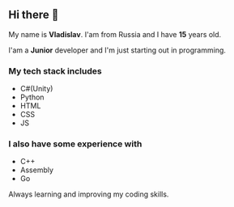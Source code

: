 ## Hi there 👋

My name is **Vladislav**. I'am from Russia and I have **15** years old.

I'am a **Junior** developer and I'm just starting out in programming.  

### My tech stack includes
- C#(Unity)
- Python
- HTML
- CSS
- JS

### I also have some experience with
- C++
- Assembly
- Go

Always learning and improving my coding skills.